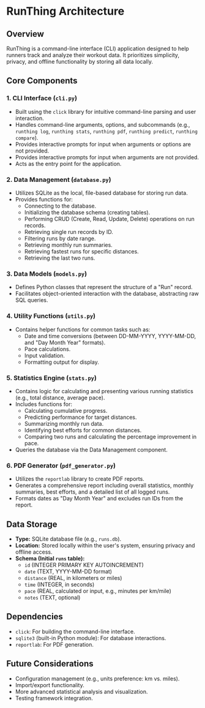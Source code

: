 # RunThing Architecture

## Overview
RunThing is a command-line interface (CLI) application designed to help runners track and analyze their workout data. It prioritizes simplicity, privacy, and offline functionality by storing all data locally.

## Core Components

### 1. CLI Interface (`cli.py`)
-   Built using the `click` library for intuitive command-line parsing and user interaction.
-   Handles command-line arguments, options, and subcommands (e.g., `runthing log`, `runthing stats`, `runthing pdf`, `runthing predict`, `runthing compare`).
-   Provides interactive prompts for input when arguments or options are not provided.
-   Provides interactive prompts for input when arguments are not provided.
-   Acts as the entry point for the application.

### 2. Data Management (`database.py`)
-   Utilizes SQLite as the local, file-based database for storing run data.
-   Provides functions for:
    -   Connecting to the database.
    -   Initializing the database schema (creating tables).
    -   Performing CRUD (Create, Read, Update, Delete) operations on run records.
    -   Retrieving single run records by ID.
    -   Filtering runs by date range.
    -   Retrieving monthly run summaries.
    -   Retrieving fastest runs for specific distances.
    -   Retrieving the last two runs.

### 3. Data Models (`models.py`)
-   Defines Python classes that represent the structure of a "Run" record.
-   Facilitates object-oriented interaction with the database, abstracting raw SQL queries.

### 4. Utility Functions (`utils.py`)
-   Contains helper functions for common tasks such as:
    -   Date and time conversions (between DD-MM-YYYY, YYYY-MM-DD, and "Day Month Year" formats).
    -   Pace calculations.
    -   Input validation.
    -   Formatting output for display.

### 5. Statistics Engine (`stats.py`)
-   Contains logic for calculating and presenting various running statistics (e.g., total distance, average pace).
-   Includes functions for:
    -   Calculating cumulative progress.
    -   Predicting performance for target distances.
    -   Summarizing monthly run data.
    -   Identifying best efforts for common distances.
    -   Comparing two runs and calculating the percentage improvement in pace.
-   Queries the database via the Data Management component.

### 6. PDF Generator (`pdf_generator.py`)
-   Utilizes the `reportlab` library to create PDF reports.
-   Generates a comprehensive report including overall statistics, monthly summaries, best efforts, and a detailed list of all logged runs.
-   Formats dates as "Day Month Year" and excludes run IDs from the report.

## Data Storage
-   **Type:** SQLite database file (e.g., `runs.db`).
-   **Location:** Stored locally within the user's system, ensuring privacy and offline access.
-   **Schema (Initial `runs` table):**
    -   `id` (INTEGER PRIMARY KEY AUTOINCREMENT)
    -   `date` (TEXT, YYYY-MM-DD format)
    -   `distance` (REAL, in kilometers or miles)
    -   `time` (INTEGER, in seconds)
    -   `pace` (REAL, calculated or input, e.g., minutes per km/mile)
    -   `notes` (TEXT, optional)

## Dependencies
-   `click`: For building the command-line interface.
-   `sqlite3` (built-in Python module): For database interactions.
-   `reportlab`: For PDF generation.

## Future Considerations
-   Configuration management (e.g., units preference: km vs. miles).
-   Import/export functionality.
-   More advanced statistical analysis and visualization.
-   Testing framework integration.
